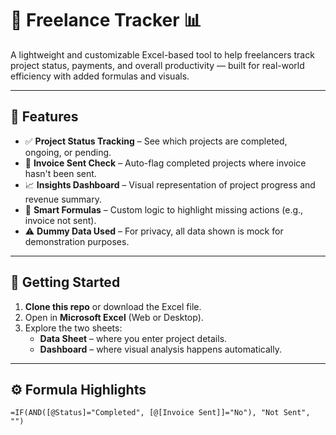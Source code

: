 # 💼 Freelance Tracker 📊

A lightweight and customizable Excel-based tool to help freelancers track project status, payments, and overall productivity — built for real-world efficiency with added formulas and visuals.

---

## 📌 Features

- ✅ **Project Status Tracking** – See which projects are completed, ongoing, or pending.
- 💸 **Invoice Sent Check** – Auto-flag completed projects where invoice hasn't been sent.
- 📈 **Insights Dashboard** – Visual representation of project progress and revenue summary.
- 🧠 **Smart Formulas** – Custom logic to highlight missing actions (e.g., invoice not sent).
- ⚠️ **Dummy Data Used** – For privacy, all data shown is mock for demonstration purposes.

---

## 🚀 Getting Started

1. **Clone this repo** or download the Excel file.
2. Open in **Microsoft Excel** (Web or Desktop).
3. Explore the two sheets:
   - **Data Sheet** – where you enter project details.
   - **Dashboard** – where visual analysis happens automatically.

---

## ⚙️ Formula Highlights

```excel
=IF(AND([@Status]="Completed", [@[Invoice Sent]]="No"), "Not Sent", "")
